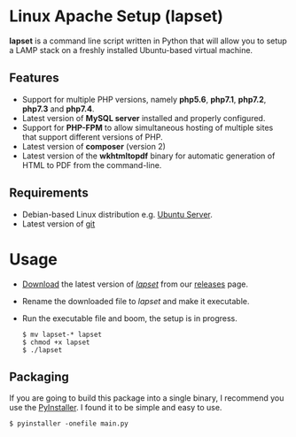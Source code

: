 # Linux Apache Setup (lapset)

**lapset** is a command line script written in Python that will allow you to setup a LAMP stack on a freshly installed Ubuntu-based virtual machine.

## Features

- Support for multiple PHP versions, namely **php5.6**, **php7.1**, **php7.2**, **php7.3** and **php7.4**.
- Latest version of **MySQL server** installed and properly configured.
- Support for **PHP-FPM** to allow simultaneous hosting of multiple sites that support different versions of PHP.
- Latest version of **composer** (version 2)
- Latest version of the **wkhtmltopdf** binary for automatic generation of HTML to PDF from the command-line.

## Requirements

- Debian-based Linux distribution e.g. [Ubuntu Server](https://ubuntu.com/download/server).
- Latest version of [git](https://git-scm.com/)

# Usage

- [Download](https://github.com/gmurambadoro/lapset/releases) the latest version of [*lapset*](https://github.com/gmurambadoro/lapset/releases) from our 
[releases](https://github.com/gmurambadoro/lapset/releases) page.
- Rename the downloaded file to *lapset* and make it executable.
- Run the executable file and boom, the setup is in progress.
    
    ```
    $ mv lapset-* lapset
    $ chmod +x lapset
    $ ./lapset
    ```

## Packaging

If you are going to build this package into a single binary, I recommend you use 
the [PyInstaller](https://pyinstaller.readthedocs.io/en/stable/). I found it to be simple and easy to use.

```
$ pyinstaller -onefile main.py
```